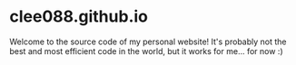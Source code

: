 # clee088.github.io

Welcome to the source code of my personal website!
It's probably not the best and most efficient code in the world, but it works for me... for now :)
